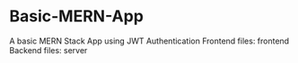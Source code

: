 # Basic-MERN-App
A basic MERN Stack App using JWT Authentication
Frontend files: frontend
Backend files: server
